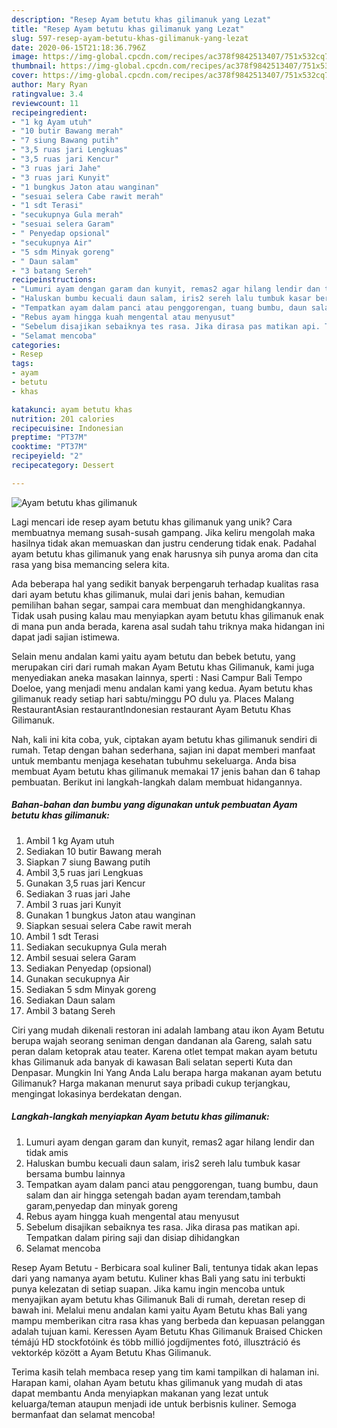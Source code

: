 ```yaml
---
description: "Resep Ayam betutu khas gilimanuk yang Lezat"
title: "Resep Ayam betutu khas gilimanuk yang Lezat"
slug: 597-resep-ayam-betutu-khas-gilimanuk-yang-lezat
date: 2020-06-15T21:18:36.796Z
image: https://img-global.cpcdn.com/recipes/ac378f9842513407/751x532cq70/ayam-betutu-khas-gilimanuk-foto-resep-utama.jpg
thumbnail: https://img-global.cpcdn.com/recipes/ac378f9842513407/751x532cq70/ayam-betutu-khas-gilimanuk-foto-resep-utama.jpg
cover: https://img-global.cpcdn.com/recipes/ac378f9842513407/751x532cq70/ayam-betutu-khas-gilimanuk-foto-resep-utama.jpg
author: Mary Ryan
ratingvalue: 3.4
reviewcount: 11
recipeingredient:
- "1 kg Ayam utuh"
- "10 butir Bawang merah"
- "7 siung Bawang putih"
- "3,5 ruas jari Lengkuas"
- "3,5 ruas jari Kencur"
- "3 ruas jari Jahe"
- "3 ruas jari Kunyit"
- "1 bungkus Jaton atau wanginan"
- "sesuai selera Cabe rawit merah"
- "1 sdt Terasi"
- "secukupnya Gula merah"
- "sesuai selera Garam"
- " Penyedap opsional"
- "secukupnya Air"
- "5 sdm Minyak goreng"
- " Daun salam"
- "3 batang Sereh"
recipeinstructions:
- "Lumuri ayam dengan garam dan kunyit, remas2 agar hilang lendir dan tidak amis"
- "Haluskan bumbu kecuali daun salam, iris2 sereh lalu tumbuk kasar bersama bumbu lainnya"
- "Tempatkan ayam dalam panci atau penggorengan, tuang bumbu, daun salam dan air hingga setengah badan ayam terendam,tambah garam,penyedap dan minyak goreng"
- "Rebus ayam hingga kuah mengental atau menyusut"
- "Sebelum disajikan sebaiknya tes rasa. Jika dirasa pas matikan api. Tempatkan dalam piring saji dan disiap dihidangkan"
- "Selamat mencoba"
categories:
- Resep
tags:
- ayam
- betutu
- khas

katakunci: ayam betutu khas 
nutrition: 201 calories
recipecuisine: Indonesian
preptime: "PT37M"
cooktime: "PT37M"
recipeyield: "2"
recipecategory: Dessert

---
```



![Ayam betutu khas gilimanuk](https://img-global.cpcdn.com/recipes/ac378f9842513407/751x532cq70/ayam-betutu-khas-gilimanuk-foto-resep-utama.jpg)

Lagi mencari ide resep ayam betutu khas gilimanuk yang unik? Cara membuatnya memang susah-susah gampang. Jika keliru mengolah maka hasilnya tidak akan memuaskan dan justru cenderung tidak enak. Padahal ayam betutu khas gilimanuk yang enak harusnya sih punya aroma dan cita rasa yang bisa memancing selera kita.

Ada beberapa hal yang sedikit banyak berpengaruh terhadap kualitas rasa dari ayam betutu khas gilimanuk, mulai dari jenis bahan, kemudian pemilihan bahan segar, sampai cara membuat dan menghidangkannya. Tidak usah pusing kalau mau menyiapkan ayam betutu khas gilimanuk enak di mana pun anda berada, karena asal sudah tahu triknya maka hidangan ini dapat jadi sajian istimewa.

Selain menu andalan kami yaitu ayam betutu dan bebek betutu, yang merupakan ciri dari rumah makan Ayam Betutu khas Gilimanuk, kami juga menyediakan aneka masakan lainnya, sperti : Nasi Campur Bali Tempo Doeloe, yang menjadi menu andalan kami yang kedua. Ayam betutu khas gilimanuk ready setiap hari sabtu/minggu PO dulu ya. Places Malang RestaurantAsian restaurantIndonesian restaurant Ayam Betutu Khas Gilimanuk.


Nah, kali ini kita coba, yuk, ciptakan ayam betutu khas gilimanuk sendiri di rumah. Tetap dengan bahan sederhana, sajian ini dapat memberi manfaat untuk membantu menjaga kesehatan tubuhmu sekeluarga. Anda bisa membuat Ayam betutu khas gilimanuk memakai 17 jenis bahan dan 6 tahap pembuatan. Berikut ini langkah-langkah dalam membuat hidangannya.

<!--inarticleads1-->

##### Bahan-bahan dan bumbu yang digunakan untuk pembuatan Ayam betutu khas gilimanuk:

1. Ambil 1 kg Ayam utuh
1. Sediakan 10 butir Bawang merah
1. Siapkan 7 siung Bawang putih
1. Ambil 3,5 ruas jari Lengkuas
1. Gunakan 3,5 ruas jari Kencur
1. Sediakan 3 ruas jari Jahe
1. Ambil 3 ruas jari Kunyit
1. Gunakan 1 bungkus Jaton atau wanginan
1. Siapkan sesuai selera Cabe rawit merah
1. Ambil 1 sdt Terasi
1. Sediakan secukupnya Gula merah
1. Ambil sesuai selera Garam
1. Sediakan  Penyedap (opsional)
1. Gunakan secukupnya Air
1. Sediakan 5 sdm Minyak goreng
1. Sediakan  Daun salam
1. Ambil 3 batang Sereh


Ciri yang mudah dikenali restoran ini adalah lambang atau ikon Ayam Betutu berupa wajah seorang seniman dengan dandanan ala Gareng, salah satu peran dalam ketoprak atau teater. Karena otlet tempat makan ayam betutu khas Gilimanuk ada banyak di kawasan Bali selatan seperti Kuta dan Denpasar. Mungkin Ini Yang Anda Lalu berapa harga makanan ayam betutu Gilimanuk? Harga makanan menurut saya pribadi cukup terjangkau, mengingat lokasinya berdekatan dengan. 

<!--inarticleads2-->

##### Langkah-langkah menyiapkan Ayam betutu khas gilimanuk:

1. Lumuri ayam dengan garam dan kunyit, remas2 agar hilang lendir dan tidak amis
1. Haluskan bumbu kecuali daun salam, iris2 sereh lalu tumbuk kasar bersama bumbu lainnya
1. Tempatkan ayam dalam panci atau penggorengan, tuang bumbu, daun salam dan air hingga setengah badan ayam terendam,tambah garam,penyedap dan minyak goreng
1. Rebus ayam hingga kuah mengental atau menyusut
1. Sebelum disajikan sebaiknya tes rasa. Jika dirasa pas matikan api. Tempatkan dalam piring saji dan disiap dihidangkan
1. Selamat mencoba


Resep Ayam Betutu - Berbicara soal kuliner Bali, tentunya tidak akan lepas dari yang namanya ayam betutu. Kuliner khas Bali yang satu ini terbukti punya kelezatan di setiap suapan. Jika kamu ingin mencoba untuk menyajikan ayam betutu khas Gilimanuk Bali di rumah, deretan resep di bawah ini. Melalui menu andalan kami yaitu Ayam Betutu khas Bali yang mampu memberikan citra rasa khas yang berbeda dan kepuasan pelanggan adalah tujuan kami. Keressen Ayam Betutu Khas Gilimanuk Braised Chicken témájú HD stockfotóink és több millió jogdíjmentes fotó, illusztráció és vektorkép között a Ayam Betutu Khas Gilimanuk. 

Terima kasih telah membaca resep yang tim kami tampilkan di halaman ini. Harapan kami, olahan Ayam betutu khas gilimanuk yang mudah di atas dapat membantu Anda menyiapkan makanan yang lezat untuk keluarga/teman ataupun menjadi ide untuk berbisnis kuliner. Semoga bermanfaat dan selamat mencoba!
